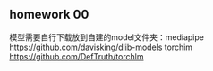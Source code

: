 ## homework 00
模型需要自行下载放到自建的model文件夹：mediapipe https://github.com/davisking/dlib-models torchim https://github.com/DefTruth/torchlm
